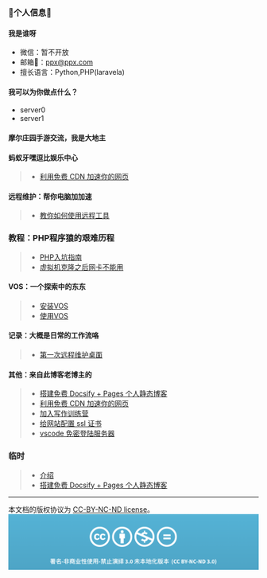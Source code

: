 
### 👋个人信息👋


#### 我是谁呀
- 微信：暂不开放
- 邮箱📮：ppx@ppx.com
- 擅长语言：Python,PHP(laravela)


#### 我可以为你做点什么？
- server0
- server1


#### 摩尔庄园手游交流，我是大地主


#### 蚂蚁牙嘿逗比娱乐中心
> * [利用免费 CDN 加速你的网页](speedup-web/speedup-web.md)

#### 远程维护：帮你电脑加加速
> * [教你如何使用远程工具](markdown_note/md_teach/yuan-cheng.md)

### 教程：PHP程序猿的艰难历程

> * [PHP入坑指南](markdown_note/md_php/index.md)
> * [虚拟机克隆之后网卡不能用](markdown_note/md_jishu/note1.md)

#### VOS：一个探索中的东东

> * [安装VOS](markdown_note/md_voip/vos_install.md)
> * [使用VOS](markdown_note/md_voip/vos_use.md)

#### 记录：大概是日常的工作流咯

> * [第一次远程维护桌面](markdown_note/md_weihu/user1.md)

#### 其他：来自此博客老博主的

> * [搭建免费 Docsify + Pages 个人静态博客](new-blog/README.md)
> * [利用免费 CDN 加速你的网页](speedup-web/speedup-web.md)
> * [加入写作训练营](write-camp/README.md)
> * [给网站配置 ssl 证书](ssl-ngnix/README.md)
> * [vscode 免密登陆服务器](vscode-ssh/vscode-ssh.md)

### 临时

> * [介绍](md_test/jie-shao.md)
> * [搭建免费 Docsify + Pages 个人静态博客](new-blog/README.md)


-----

本文档的版权协议为 [CC-BY-NC-ND license](https://creativecommons.org/licenses/by-nc-nd/3.0/deed.zh)。
![CC-BY-NC-ND](images/CC-BY-NC-ND.png?raw=true)
